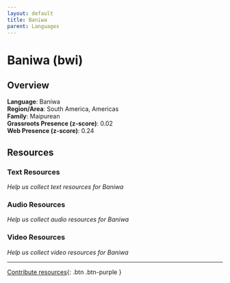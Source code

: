 ```yaml
---
layout: default
title: Baniwa
parent: Languages
---
```


# Baniwa (bwi)

## Overview

**Language**: Baniwa  
**Region/Area**: South America, Americas  
**Family**: Maipurean  
**Grassroots Presence (z-score)**: 0.02  
**Web Presence (z-score)**: 0.24  

## Resources

### Text Resources
*Help us collect text resources for Baniwa*

### Audio Resources
*Help us collect audio resources for Baniwa*

### Video Resources
*Help us collect video resources for Baniwa*

---

[Contribute resources](https://forms.office.com/e/1SfLJx3u1r){: .btn .btn-purple }
